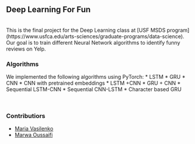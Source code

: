 ## Deep Learning For Fun
<br>
This is the final project for the Deep Learning class at [USF MSDS program](https://www.usfca.edu/arts-sciences/graduate-programs/data-science). 
Our goal is to train different Neural Network algorithms to identify funny reviews on Yelp.

<br>

### Algorithms 

We implemented the following algorithms using PyTorch:
	* LSTM
	* GRU
	* CNN
	* CNN with pretrained embeddings
    * LSTM +CNN
    * GRU + CNN
	* Sequential LSTM-CNN
	* Sequential CNN-LSTM
	* Character based GRU
    
<br>

### __Contributiors__

* [Maria Vasilenko](https://github.com/mashamasha)
* [Marwa Oussaifi](https://github.com/moussaifi)


